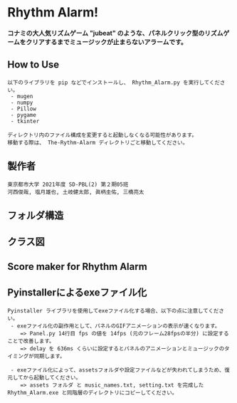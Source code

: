# Rhythm Alarm!
**コナミの大人気リズムゲーム "jubeat" のような、パネルクリック型のリズムゲームをクリアするまでミュージックが止まらないアラームです。**

## **How to Use**
    以下のライブラリを pip などでインストールし、 Rhythm_Alarm.py を実行してください。
     - mugen
     - numpy
     - Pillow
     - pygame
     - tkinter
    
    ディレクトリ内のファイル構成を変更すると起動しなくなる可能性があります。
    移動する際は、 The-Rythm-Alarm ディレクトリごと移動してください。

## **製作者**
    東京都市大学 2021年度 SD-PBL(2) 第２期05班
    河西俊哉, 塩月雄也, 土岐健太郎, 眞柄圭佑, 三橋亮太

## **フォルダ構造**

## **クラス図**

## **Score maker for Rhythm Alarm**

## **Pyinstallerによるexeファイル化**
    Pyinstaller ライブラリを使用してexeファイル化する場合、以下の点に注意してください。
     - exeファイル化の副作用として、パネルのGIFアニメーションの表示が速くなります。
        => Panel.py 14行目 fps の値を 14fps (元のフレーム28fpsの半分) に設定することで改善します。
        => delay を 636ms くらいに設定するとパネルのアニメーションとミュージックのタイミングが同期します。
    
     - exeファイル化によって、assetsフォルダや設定ファイルなどが失われてしまうため、復元してから起動してください。
        => assets フォルダ と music_names.txt, setting.txt を完成した Rhythm_Alarm.exe と同階層のディレクトリにコピーしてください。
